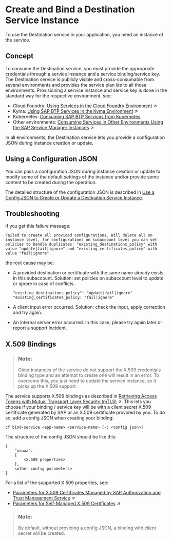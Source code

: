 <!-- loio9fdad3cad92e4b63b73d5772014b380e -->

# Create and Bind a Destination Service Instance

To use the Destination service in your application, you need an instance of the service.



<a name="loio9fdad3cad92e4b63b73d5772014b380e__section_bzt_wqq_2nb"/>

## Concept

To consume the Destination service, you must provide the appropriate credentials through a service instance and a service binding/service key. The Destination service is publicly visible and cross-consumable from several environments and provides the service plan *lite* to all those environments. Provisioning a service instance and service key is done in the standard way for the respective environment, see:

-   Cloud Foundry: [Using Services in the Cloud Foundry Environment](https://help.sap.com/viewer/65de2977205c403bbc107264b8eccf4b/Cloud/en-US/f22029f0e7404448ab65f71ff5b0804d.html "Learn more about using services in the Cloud Foundry environment, how to create (user-provided) service instances and bind them to applications, and how to create service keys.") :arrow_upper_right:
-   Kyma: [Using SAP BTP Services in the Kyma Environment](https://help.sap.com/viewer/65de2977205c403bbc107264b8eccf4b/Cloud/en-US/ea4dd81e49254dd482d32e3c20f4477a.html "With the Kyma environment, you can connect SAP BTP services to your cluster and manage them using the SAP BTP Operator module.") :arrow_upper_right:
-   Kubernetes: [Consuming SAP BTP Services from Kubernetes](https://help.sap.com/docs/service-manager/sap-service-manager/consuming-sap-btp-services-from-kubernetes?&version=Cloud)
-   Other environments: [Consuming Services in Other Environments Using the SAP Service Manager Instances](https://help.sap.com/viewer/09cc82baadc542a688176dce601398de/Cloud/en-US/0714ac254e83492281d95e25548b388c.html "Consume SAP BTP services from any runtime environment by creating service instances and service bindings directly in your subaccount with the Service Manager Control (SMCTL) CLI or APIs.") :arrow_upper_right:

In all environments, the Destination service lets you provide a configuration JSON during instance creation or update.



<a name="loio9fdad3cad92e4b63b73d5772014b380e__procedure_ds"/>

## Using a Configuration JSON

You can pass a configuration JSON during instance creation or update to modify some of the default settings of the instance and/or provide some content to be created during the operation.

The detailed structure of the configuration JSON is described in [Use a Config.JSON to Create or Update a Destination Service Instance](use-a-config-json-to-create-or-update-a-destination-service-instance-6816d3c.md).



<a name="loio9fdad3cad92e4b63b73d5772014b380e__cli_ds"/>

## Troubleshooting

If you get this failure message:

```
Failed to create all provided configurations. Will delete all on instance level, for configurations on subaccount level you can set policies to handle duplicates: "existing_destinations_policy" with value "update|fail|ignore" and "existing_certificates_policy" with value "fail|ignore".

```

the root cause may be:

-   A provided destination or certificate with the same name already exists in this subaccount. Solution: set policies on subaccount level to update or ignore in case of conflicts.

    ```
    "existing_destinations_policy": "update|fail|ignore"
    "existing_certificates_policy: "fail|ignore"
    ```

-   A client input error occurred. Solution: check the input, apply correction and try again.
-   An internal server error occurred. In this case, please try again later or report a support incident.



## X.509 Bindings

> ### Note:  
> Older instances of the service do not support the X.509 credentials binding type and an attempt to create one will result in an error. To overcome this, you just need to update the service instance, so it picks up the X.509 support.

The service supports X.509 bindings as described in [Retrieving Access Tokens with Mutual Transport Layer Security (mTLS)](https://help.sap.com/viewer/65de2977205c403bbc107264b8eccf4b/Cloud/en-US/f60c8e724bb8496eae10ed29e896766a.html "Mutual Transport Layer Security (mTLS) is considered more secure than the combination of client ID and client secret. Unlike retrieving the access token with client ID and client secret, no secret is shared between calling application and the service instance of SAP Authorization and Trust Management service (XSUAA).") :arrow_upper_right:. This lets you choose if your binding / service key will be with a client secret X.509 certificate generated by SAP or an X.509 certificate provided by you. To do so, add a config JSON when creating your binding:

```
cf bind-service <app-name> <service-name> [-c <config json>]

```

The structure of the config JSON should be like this:

```
{
    "xsuaa":
    {
        <X.509 properties>
    },
    <other config parameters>
}
```

For a list of the supported X.509 properties, see:

-   [Parameters for X.509 Certificates Managed by SAP Authorization and Trust Management Service](https://help.sap.com/viewer/65de2977205c403bbc107264b8eccf4b/Cloud/en-US/436ed684eadc4045881e59bd1048d98d.html "Use the parameters to have the service generate X.509 certificates for you.") :arrow_upper_right:
-   [Parameters for Self-Managed X.509 Certificates](https://help.sap.com/viewer/65de2977205c403bbc107264b8eccf4b/Cloud/en-US/5168df615064457eafe3e48e10a95665.html "Use these parameters to provide your own certificates for a binding or service key to service instances of the SAP Authorization and Trust Management service (XSUAA).") :arrow_upper_right: 

> ### Note:  
> By default, without providing a config JSON, a binding with client secret will be created.

